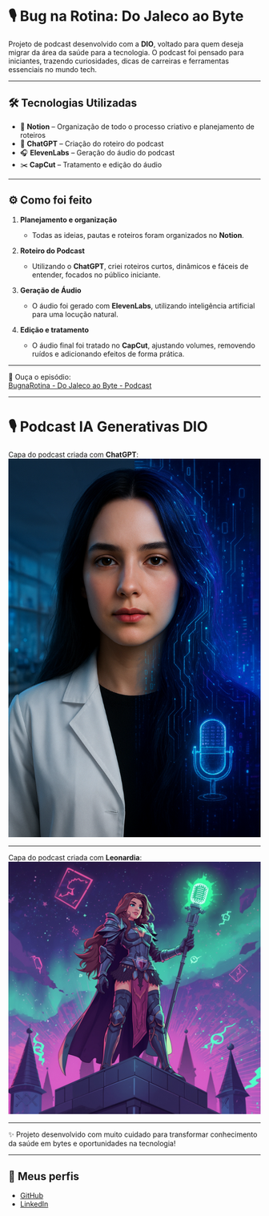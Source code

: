 # 🎙️ Bug na Rotina: Do Jaleco ao Byte

Projeto de podcast desenvolvido com a **DIO**, voltado para quem deseja migrar da área da saúde para a tecnologia. O podcast foi pensado para iniciantes, trazendo curiosidades, dicas de carreiras e ferramentas essenciais no mundo tech.  

---

## 🛠️ Tecnologias Utilizadas

- 📝 **Notion** – Organização de todo o processo criativo e planejamento de roteiros  
- 🤖 **ChatGPT** – Criação do roteiro do podcast  
- 🎧 **ElevenLabs** – Geração do áudio do podcast  
- ✂️ **CapCut** – Tratamento e edição do áudio  

---

## ⚙️ Como foi feito

1. **Planejamento e organização**  
   - Todas as ideias, pautas e roteiros foram organizados no **Notion**.  

2. **Roteiro do Podcast**  
   - Utilizando o **ChatGPT**, criei roteiros curtos, dinâmicos e fáceis de entender, focados no público iniciante.  

3. **Geração de Áudio**  
   - O áudio foi gerado com **ElevenLabs**, utilizando inteligência artificial para uma locução natural.  

4. **Edição e tratamento**  
   - O áudio final foi tratado no **CapCut**, ajustando volumes, removendo ruídos e adicionando efeitos de forma prática.  

---

📀 Ouça o episódio:  
[BugnaRotina - Do Jaleco ao Byte - Podcast](https://github.com/Jessica-SFernandes/podcast-ia-generativas-dio/blob/main/BugnaRotina-DoJalecoaoByte-Podcast.mp4)

---

# 🎙️ Podcast IA Generativas DIO

Capa do podcast criada com **ChatGPT**:  
[![Capa do Podcast ChatGPT](https://github.com/Jessica-SFernandes/podcast-ia-generativas-dio/blob/main/CAPA-CHATGPT.png?raw=true)](https://github.com/Jessica-SFernandes/podcast-ia-generativas-dio)


---

Capa do podcast criada com **Leonardia**:  
[![Capa do Podcast Leonardia](https://github.com/Jessica-SFernandes/podcast-ia-generativas-dio/blob/main/CAPA-LEONARDIA.jpg?raw=true)](https://github.com/Jessica-SFernandes/podcast-ia-generativas-dio)

---

✨ Projeto desenvolvido com muito cuidado para transformar conhecimento da saúde em bytes e oportunidades na tecnologia!

---

## 🔗 Meus perfis

- [GitHub](https://github.com/Jessica-SFernandes)  
- [LinkedIn](https://www.linkedin.com/in/jessicaf-ernandes/)  
